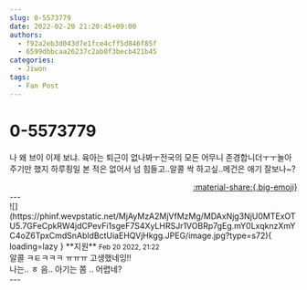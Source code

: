 ```yaml
---
slug: 0-5573779
date: 2022-02-20 21:20:45+09:00
authors:
  - f92a2eb3d043d7e1fce4cff5d846f85f
  - 6599dbbcaa26237c2ab0f3becb421b45
categories:
  - Jiwon
tags:
  - Fan Post
---
```


# 0-5573779

<div class="post-container" markdown="1">
<div class="content-container md-sidebar__scrollwrap" markdown="1">

나 왜 브이 이제 보냐. 육아는 퇴근이 없나봐ㅜ전국의 모든 어무니 존경합니더ㅜㅜ놀아주기만 했지 하루죙일 본 적은 없어서 넘 힘들고..알콜 싹 하고싶..메건은 애기 잘보나~?<br>

</div>
</div>

<div style="text-align: right;" markdown="1">
<a href="https://weverse.io/fromis9/fanpost/0-5573779" style="text-align: right;">:material-share:{.big-emoji}</a>
</div>
---

<div class="comments-container md-sidebar__scrollwrap" markdown="1">
<div class="comment" markdown="1">
<div class='id-container' markdown="1">
![](https://phinf.wevpstatic.net/MjAyMzA2MjVfMzMg/MDAxNjg3NjU0MTExOTU5.7GFeCpkRW4jdCPevFi1sgeF7S4XyLHRSJr1VOBRp7gEg.mY0LxqknzXmYC4oZ6TpxCmdSnAbldBctUiaEHQVjHkgg.JPEG/image.jpg?type=s72){ loading=lazy }
**<span class="artist">지원</span>** <small>Feb 20 2022, 21:22</small><br>
</div>
<div class='comment-body' markdown="1">
알콜 ㅋㅌㅋㅋㅋ ㅠㅠㅠ 고생했네잉!!<br>나는.. ㅎ 음.. 아기는 쫌 .. 어렵네?
</div>
</div>
</div>
---
